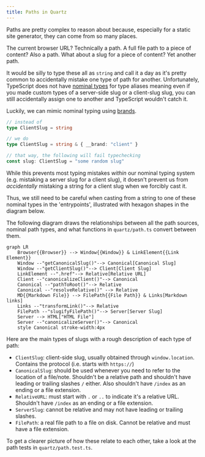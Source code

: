 ```yaml
---
title: Paths in Quartz
---
```


Paths are pretty complex to reason about because, especially for a static site generator, they can come from so many places.

The current browser URL? Technically a path. A full file path to a piece of content? Also a path. What about a slug for a piece of content? Yet another path.

It would be silly to type these all as `string` and call it a day as it's pretty common to accidentally mistake one type of path for another. Unfortunately, TypeScript does not have [nominal types](https://en.wikipedia.org/wiki/Nominal_type_system) for type aliases meaning even if you made custom types of a server-side slug or a client-slug slug, you can still accidentally assign one to another and TypeScript wouldn't catch it.

Luckily, we can mimic nominal typing using [brands](https://www.typescriptlang.org/play#example/nominal-typing).

```typescript
// instead of
type ClientSlug = string

// we do
type ClientSlug = string & { __brand: "client" }

// that way, the following will fail typechecking
const slug: ClientSlug = "some random slug"
```

While this prevents most typing mistakes _within_ our nominal typing system (e.g. mistaking a server slug for a client slug), it doesn't prevent us from _accidentally_ mistaking a string for a client slug when we forcibly cast it.

Thus, we still need to be careful when casting from a string to one of these nominal types in the 'entrypoints', illustrated with hexagon shapes in the diagram below.

The following diagram draws the relationships between all the path sources, nominal path types, and what functions in `quartz/path.ts` convert between them.

```mermaid
graph LR
    Browser{{Browser}} --> Window{{Window}} & LinkElement{{Link Element}}
    Window --"getCanonicalSlug()"--> Canonical[Canonical Slug]
    Window --"getClientSlug()"--> Client[Client Slug]
    LinkElement --".href"--> Relative[Relative URL]
    Client --"canonicalizeClient()"--> Canonical
    Canonical --"pathToRoot()"--> Relative
    Canonical --"resolveRelative()" --> Relative
    MD{{Markdown File}} --> FilePath{{File Path}} & Links[Markdown links]
    Links --"transformLink()"--> Relative
    FilePath --"slugifyFilePath()"--> Server[Server Slug]
    Server --> HTML["HTML File"]
    Server --"canonicalizeServer()"--> Canonical
    style Canonical stroke-width:4px
```
Here are the main types of slugs with a rough description of each type of path:
- `ClientSlug`: client-side slug, usually obtained through `window.location`. Contains the protocol (i.e. starts with `https://`)
- `CanonicalSlug`: should be used whenever you need to refer to the location of a file/note. Shouldn't be a relative path and shouldn't have leading or trailing slashes `/` either. Also shouldn't have `/index` as an ending or a file extension.
- `RelativeURL`: must start with `.` or `..` to indicate it's a relative URL. Shouldn't have `/index` as an ending or a file extension.
- `ServerSlug`: cannot be relative and may not have leading or trailing slashes. 
- `FilePath`: a real file path to a file on disk. Cannot be relative and must have a file extension.

To get a clearer picture of how these relate to each other, take a look at the path tests in `quartz/path.test.ts`.